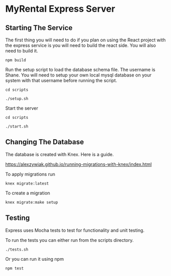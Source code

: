# MyRental Express Server

## Starting The Service

The first thing you will need to do if you plan on using the React project with the express
service is you will need to build the react side. You will also need to build it.

```
npm build

```

Run the setup script to load the database schema file. The username is Shane. You will need to setup your own local
mysql database on your system with that username before running the script.

```
cd scripts

./setup.sh

```

Start the server

```
cd scripts

./start.sh

```

## Changing The Database

The database is created with Knex. Here is a guide.

https://alexzywiak.github.io/running-migrations-with-knex/index.html

To apply migrations run

```
knex migrate:latest

```

To create a migration

```
knex migrate:make setup

```

## Testing

Express uses Mocha tests to test for functionality and unit testing.

To run the tests you can either run from the scripts directory.   

```
./tests.sh

```
Or you can run it using npm

```
npm test

```
